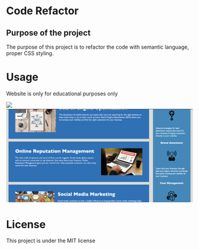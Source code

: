 # Code Refactor

## Purpose of the project

The purpose of this project is to refactor the code with semantic language, proper CSS styling.

# Usage
Website is only for educational purposes only

<img src="./assets/images/Screen%20Shot%202021-08-07%20at%2011.25.14%20PM.png">
<img src="./assets/images/Screen%20Shot%202021-08-10%20at%207.03.57%20PM.png">
          
# License

This project is under the MIT license




